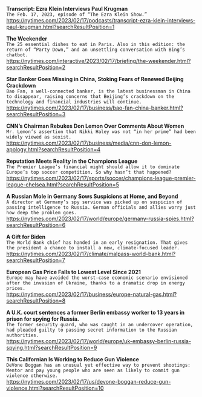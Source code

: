**Transcript: Ezra Klein Interviews Paul Krugman**\
`The Feb. 17, 2023, episode of “The Ezra Klein Show.”`\
https://nytimes.com/2023/02/17/podcasts/transcript-ezra-klein-interviews-paul-krugman.html?searchResultPosition=1

**The Weekender**\
`The 25 essential dishes to eat in Paris. Also in this edition: the return of “Party Down,” and an unsettling conversation with Bing’s chatbot.`\
https://nytimes.com/interactive/2023/02/17/briefing/the-weekender.html?searchResultPosition=2

**Star Banker Goes Missing in China, Stoking Fears of Renewed Beijing Crackdown**\
`Bao Fan, a well-connected banker, is the latest businessman in China to disappear, raising concerns that Beijing’s crackdown on the technology and financial industries will continue.`\
https://nytimes.com/2023/02/17/business/bao-fan-china-banker.html?searchResultPosition=3

**CNN’s Chairman Rebukes Don Lemon Over Comments About Women**\
`Mr. Lemon’s assertion that Nikki Haley was not “in her prime” had been widely viewed as sexist.`\
https://nytimes.com/2023/02/17/business/media/cnn-don-lemon-apology.html?searchResultPosition=4

**Reputation Meets Reality in the Champions League**\
`The Premier League’s financial might should allow it to dominate Europe’s top soccer competition. So why hasn’t that happened?`\
https://nytimes.com/2023/02/17/sports/soccer/champions-league-premier-league-chelsea.html?searchResultPosition=5

**A Russian Mole in Germany Sows Suspicions at Home, and Beyond**\
`A director at Germany’s spy service was picked up on suspicion of passing intelligence to Russia. German officials and allies worry just how deep the problem goes.`\
https://nytimes.com/2023/02/17/world/europe/germany-russia-spies.html?searchResultPosition=6

**A Gift for Biden**\
`The World Bank chief has handed in an early resignation. That gives the president a chance to install a new, climate-focused leader.`\
https://nytimes.com/2023/02/17/climate/malpass-world-bank.html?searchResultPosition=7

**European Gas Price Falls to Lowest Level Since 2021**\
`Europe may have avoided the worst-case economic scenario envisioned after the invasion of Ukraine, thanks to a dramatic drop in energy prices.`\
https://nytimes.com/2023/02/17/business/europe-natural-gas.html?searchResultPosition=8

**A U.K. court sentences a former Berlin embassy worker to 13 years in prison for spying for Russia.**\
`The former security guard, who was caught in an undercover operation, had pleaded guilty to passing secret information to the Russian authorities.`\
https://nytimes.com/2023/02/17/world/europe/uk-embassy-berlin-russia-spying.html?searchResultPosition=9

**This Californian Is Working to Reduce Gun Violence**\
`DeVone Boggan has an unusual yet effective way to prevent shootings: Mentor and pay young people who are seen as likely to commit gun violence otherwise.`\
https://nytimes.com/2023/02/17/us/devone-boggan-reduce-gun-violence.html?searchResultPosition=10

